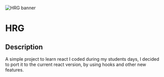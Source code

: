 ![HRG banner](https://github.com/sitedevente/HRG/blob/master/public/HRG.png?raw=true)

# HRG

## Description

A simple project to learn react I coded during my students days, I decided to port it
to the current react version, by using hooks and other new features.